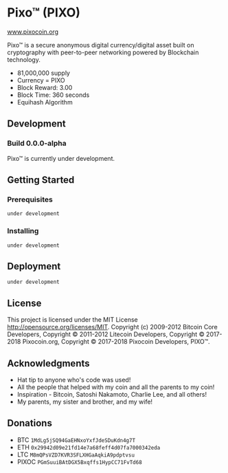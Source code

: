 # Pixo™ (PIXO)
www.pixocoin.org

Pixo™ is a secure anonymous digital currency/digital asset built on cryptography with peer-to-peer networking powered by Blockchain technology.
- 81,000,000 supply
- Currency = PIXO
- Block Reward: 3.00
- Block Time: 360 seconds
- Equihash Algorithm

## Development
### Build 0.0.0-alpha
Pixo™ is currently under development.

## Getting Started 

### Prerequisites

```
under development
```

### Installing
```
under development
```
## Deployment

```
under development
```

## License

This project is licensed under the MIT License http://opensource.org/licenses/MIT.  Copyright (c) 2009-2012 Bitcoin Core Developers, Copyright © 2011-2012 Litecoin Developers, Copyright © 2017-2018 Pixocoin.org, Copyright © 2017-2018 Pixocoin Developers, PIXO™.
## Acknowledgments

* Hat tip to anyone who's code was used!
* All the people that helped with my coin and all the parents to my coin!
* Inspiration - Bitcoin, Satoshi Nakamoto, Charlie Lee, and all others!
* My parents, my sister and brother, and my wife!

## Donations

* BTC ```1MdLg5jSQ94GaEHNxoYxfJdeSDuKdn4g7T```
* ETH ```0x29942d09e21fd14e7a68feff4d07fa7000342eda```
* LTC ```M8mQPsVZD7KVR3SFLXHGaAqkiA9pdptvsu```
* PIXOC ```PGmSuuiBAtDGX5Bxqffs1HypCC71FvTd68```
